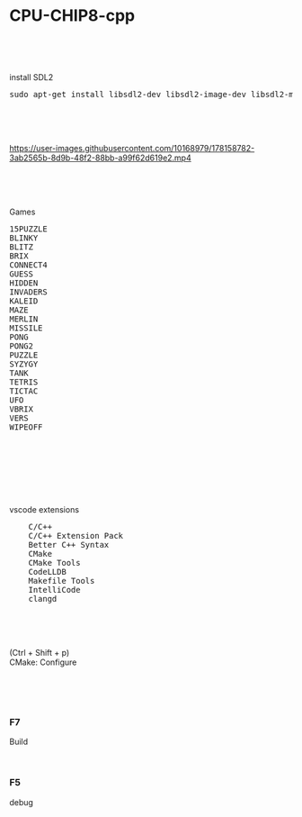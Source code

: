 # CPU-CHIP8-cpp

<br><br><br>

install SDL2

<pre>
sudo apt-get install libsdl2-dev libsdl2-image-dev libsdl2-mixer-dev libsdl2-net-dev libsdl2-ttf-dev
</pre>

<br><br><br>

https://user-images.githubusercontent.com/10168979/178158782-3ab2565b-8d9b-48f2-88bb-a99f62d619e2.mp4

<br><br><br>

Games  
<pre>
15PUZZLE  
BLINKY  
BLITZ
BRIX
CONNECT4
GUESS
HIDDEN
INVADERS
KALEID
MAZE
MERLIN
MISSILE
PONG
PONG2
PUZZLE
SYZYGY
TANK
TETRIS
TICTAC
UFO
VBRIX
VERS
WIPEOFF
</pre>

<br><br><br>
<br><br><br>


vscode extensions

<pre>
    C/C++
    C/C++ Extension Pack
    Better C++ Syntax
    CMake
    CMake Tools
    CodeLLDB
    Makefile Tools
    IntelliCode
    clangd
</pre>

<br><br><br>

(Ctrl + Shift + p)  
CMake: Configure

<br><br><br>

### F7

Build

<br>

### F5

debug

<br><br><br>
